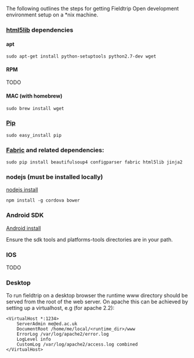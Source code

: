 The following outlines the steps for getting Fieldtrip Open development environment setup on a *nix machine.

### [html5lib](https://pypi.python.org/pypi/html5lib) dependencies

#### apt

```
sudo apt-get install python-setuptools python2.7-dev wget
```

#### RPM

TODO

#### MAC (with homebrew)

```
sudo brew install wget
```

### [Pip](https://pypi.python.org/pypi/pip)

```
sudo easy_install pip
```

### [Fabric](http://docs.fabfile.org) and related dependencies:

```
sudo pip install beautifulsoup4 configparser fabric html5lib jinja2
```

### nodejs (must be installed locally)

[nodejs install](https://github.com/joyent/node/wiki/installation)

```
npm install -g cordova bower
```

### Android SDK

[Android install](http://developer.android.com/sdk/index.html)

Ensure the sdk tools and platforms-tools directories are in your path.

### IOS

TODO

### Desktop

To run fieldtrip on a desktop browser the runtime www directory should be served from the root of the web server. On apache this can be achieved by setting up a virtualhost, e.g (for apache 2.2):

```
<VirtualHost *:1234>
    ServerAdmin me@ed.ac.uk
    DocumentRoot /home/me/local/<runtime_dir>/www
    ErrorLog /var/log/apache2/error.log
    LogLevel info
    CustomLog /var/log/apache2/access.log combined
</VirtualHost>
```
